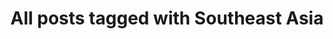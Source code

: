 ---
layout: tag
title: "All posts tagged with Southeast Asia"
permalink: /weblog/tags/southeast-asia/
taxonomy: Southeast Asia
---
